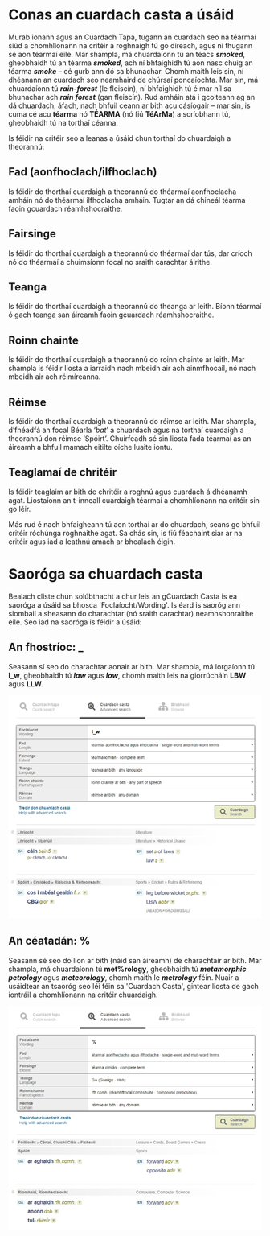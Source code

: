 # Conas an cuardach casta a úsáid

Murab ionann agus an Cuardach Tapa, tugann an cuardach seo na téarmaí siúd a chomhlíonann na critéir a roghnaigh tú go díreach, agus ní thugann sé aon téarmaí eile. Mar shampla, má chuardaíonn tú an téacs ***smoked***, gheobhaidh tú an téarma ***smoked***, ach ní bhfaighidh tú aon nasc chuig an téarma ***smoke*** – cé gurb ann dó sa bhunachar. Chomh maith leis sin, ní dhéanann an cuardach seo neamhaird de chúrsaí poncaíochta. Mar sin, má chuardaíonn tú ***rain-forest*** (le fleiscín), ní bhfaighidh tú é mar níl sa bhunachar ach ***rain forest*** (gan fleiscín). Rud amháin atá i gcoiteann ag an dá chuardach, áfach, nach bhfuil ceann ar bith acu cásíogair – mar sin, is cuma cé acu **téarma** nó **TÉARMA** (nó fiú **TéArMa**) a scríobhann tú, gheobhaidh tú na torthaí céanna.

Is féidir na critéir seo a leanas a úsáid chun torthaí do chuardaigh a theorannú:

## Fad (aonfhoclach/ilfhoclach)

Is féidir do thorthaí cuardaigh a theorannú do théarmaí aonfhoclacha amháin nó do théarmaí ilfhoclacha amháin. Tugtar an dá chineál téarma faoin gcuardach réamhshocraithe.

## Fairsinge

Is féidir do thorthaí cuardaigh a theorannú do théarmaí dar tús, dar críoch nó do théarmaí a chuimsíonn focal no sraith carachtar áirithe. 

## Teanga

Is féidir do thorthaí cuardaigh a theorannú do theanga ar leith. Bíonn téarmaí ó gach teanga san áireamh faoin gcuardach réamhshocraithe.

## Roinn chainte

Is féidir do thorthaí cuardaigh a theorannú do roinn chainte ar leith.  Mar shampla is féidir liosta a iarraidh nach mbeidh air ach ainmfhocail, nó nach mbeidh air ach réimíreanna.

## Réimse

Is féidir do thorthaí cuardaigh a theorannú do réimse ar leith. Mar shampla, d’fhéadfá an focal Béarla ‘*bat*’ a chuardach agus na torthaí cuardaigh a theorannú don réimse ‘Spóirt’. Chuirfeadh sé sin liosta fada téarmaí as an áireamh a bhfuil mamach eitilte oíche luaite iontu.

## Teaglamaí de chritéir

Is féidir teaglaim ar bith de chritéir a roghnú agus cuardach á dhéanamh agat. Liostaíonn an t-inneall cuardaigh téarmaí a chomhlíonann na critéir sin go léir.

Más rud é nach bhfaigheann tú aon torthaí ar do chuardach, seans go bhfuil critéir róchúnga roghnaithe agat. Sa chás sin, is fiú féachaint siar ar na critéir agus iad a leathnú amach ar bhealach éigin.

# Saoróga sa chuardach casta

Bealach cliste chun solúbthacht a chur leis an gCuardach Casta is ea saoróga a úsáid sa bhosca 'Foclaíocht/Wording'. Is éard is saoróg ann siombail a sheasann do charachtar (nó sraith carachtar) neamhshonraithe eile. Seo iad na saoróga is féidir a úsáid:

## An fhostríoc: _

Seasann sí seo do charachtar aonair ar bith. Mar shampla, má lorgaíonn tú **l_w**, gheobhaidh tú ***law*** agus ***low***, chomh maith leis na giorrúcháin **LBW** agus **LLW**.

![](cuardach-casta-01.jpg)

## An céatadán: %

Seasann sé seo do líon ar bith (náid san áireamh) de charachtair ar bith. Mar shampla, má chuardaíonn tú **met%rology**, gheobhaidh tú ***metamorphic petrology*** agus ***meteorology***, chomh maith le ***metrology*** féin. Nuair a usáidtear an tsaoróg seo léi féin sa 'Cuardach Casta', gintear liosta de gach iontráil a chomhlíonann na critéir chuardaigh.

![](cuardach-casta-02.jpg)
